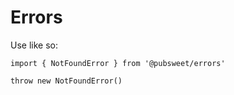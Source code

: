 # Errors

Use like so:

```
import { NotFoundError } from '@pubsweet/errors'

throw new NotFoundError()
```
